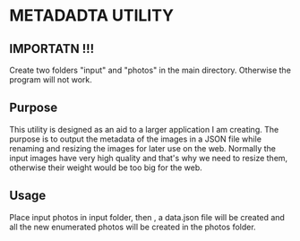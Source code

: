 # METADADTA UTILITY

## IMPORTATN !!!
Create two folders "input" and "photos" in the main directory. Otherwise the program will not work.
## Purpose

This utility is designed as an aid to a larger application I am creating. The purpose is to output the metadata of the images in a JSON file while renaming and resizing the images for later use on the web. Normally the input images have very high quality and that's why we need to resize them, otherwise their weight would be too big for the web.

## Usage
Place input photos in input folder, then , a data.json file will be created and all the new enumerated photos will be created in the photos folder.

